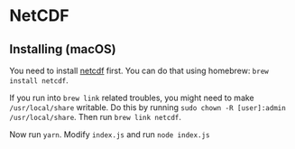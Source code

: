 # NetCDF

## Installing (macOS)

You need to install [netcdf](https://www.unidata.ucar.edu/downloads/netcdf/index.jsp) first. You can do that using homebrew: `brew install netcdf`.

If you run into `brew link` related troubles, you might need to make `/usr/local/share` writable. Do this by running `sudo chown -R [user]:admin /usr/local/share`. Then run `brew link netcdf`.

Now run `yarn`. Modify `index.js` and run `node index.js`

